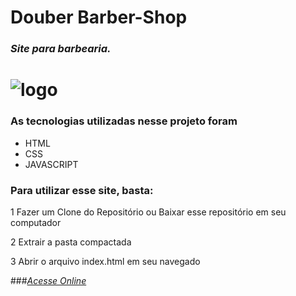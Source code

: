 # Douber Barber-Shop
### *Site para barbearia.*

# ![logo](https://www.canva.com/design/DAGL54Q5ik4/IGEF1BkMf0F51azt4nccLA/edit?utm_content=DAGL54Q5ik4&utm_campaign=designshare&utm_medium=link2&utm_source=sharebutton)

 ### As tecnologias utilizadas nesse projeto foram
 * HTML
 * CSS
 * JAVASCRIPT

### Para utilizar esse site, basta:
1 Fazer um Clone do Repositório ou Baixar esse repositório em seu computador

2 Extrair a pasta compactada

3 Abrir o arquivo index.html em seu navegado

###[*Acesse Online*](https://www.douber.com.br)
